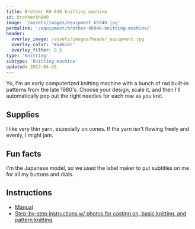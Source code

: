 ```yaml
---
title: Brother KH-940 knitting machine
id: brotherkh940
image: '/assets/images/equipment_kh940.jpg'
permalink: '/equipment/brother-kh940-knitting-machine/'
header:
  overlay_image: /assets/images/header_equipment.jpg
  overlay_color: '#5e616c'
  overlay_filter: 0.5
type: 'knitting'
subtype: 'knitting machine'
updated: 2023-04-26
---
```


Yo, I'm an early computerized knitting machine with a bunch of rad built-in patterns from the late 1980's. Choose your design, scale it, and then I'll automatically pop out the right needles for each row as you knit.

## Supplies

I like very thin yarn, especially on cones. If the yarn isn't flowing freely and evenly, I might jam.

## Fun facts

I'm the Japanese model, so we used the label maker to put subtitles on me for all my buttons and dials.

## Instructions

- [Manual](https://mkmanuals.com/brother-kh930-and-kh940-user-guide.html)
- [Step-by-step instructions w/ photos for casting on, basic knitting, and pattern knitting](/tutorials/brother-kh940-ayab/)
